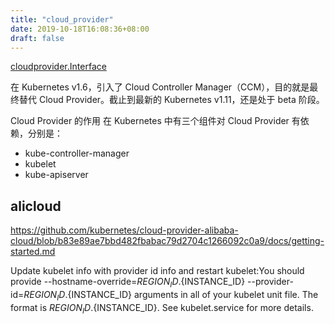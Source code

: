 ```yaml
---
title: "cloud_provider"
date: 2019-10-18T16:08:36+08:00
draft: false
---
```


[cloudprovider.Interface](https://github.com/kubernetes/kubernetes/blob/master/pkg/cloudprovider/cloud.go)


在 Kubernetes v1.6，引入了 Cloud Controller Manager（CCM），目的就是最终替代 Cloud Provider。截止到最新的 Kubernetes v1.11，还是处于 beta 阶段。

Cloud Provider 的作用
在 Kubernetes 中有三个组件对 Cloud Provider 有依赖，分别是：
 - kube-controller-manager
 - kubelet
 - kube-apiserver
 
## alicloud
https://github.com/kubernetes/cloud-provider-alibaba-cloud/blob/b83e89ae7bbd482fbabac79d2704c1266092c0a9/docs/getting-started.md

Update kubelet info with provider id info and restart kubelet:You should provide 
--hostname-override=${REGION_ID}.${INSTANCE_ID}
 --provider-id=${REGION_ID}.${INSTANCE_ID} arguments in all of your kubelet unit file. 
 The format is ${REGION_ID}.${INSTANCE_ID}. See kubelet.service for more details.